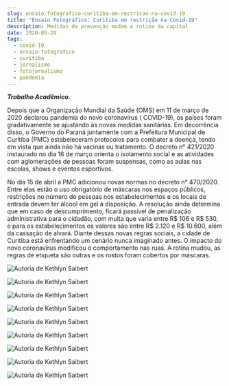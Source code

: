 ```yaml
---
slug: ensaio-fotografico-curitiba-em-restricao-na-covid-19
title: "Ensaio Fotográfico: Curitiba em restrição na Covid-19"
description: Medidas de prevenção mudam a rotina da capital
date: 2020-05-29
tags:
  - covid-19
  - ensaio-fotografico
  - curitiba
  - jornalismo
  - fotojornalismo
  - pandemia
---
```


**_Trabalho Acadêmico._**

Depois que a Organização Mundial da Saúde (OMS) em 11 de março de 2020 declarou pandemia do novo coronavírus ( COVID-19), os países foram gradativamente se ajustando às novas medidas sanitárias. Em decorrência disso, o Governo do Paraná juntamente com a Prefeitura Municipal de Curitiba (PMC) estabeleceram protocolos para combater a doença, tendo em vista que ainda não há vacinas ou tratamento. O decreto n° 421/2020 instaurado no dia 16 de março orienta o isolamento social e as atividades com aglomerações de pessoas foram suspensas, como as aulas nas escolas, shows e eventos esportivos.

No dia 15 de abril a PMC adicionou novas normas no decreto n° 470/2020. Entre elas estão o uso obrigatório de máscaras nos espaços públicos, restrições no número de pessoas nos estabelecimentos e os locais de entrada devem ter álcool em gel à disposição. A resolução ainda determina que em caso de descumprimento, ficará passível de penalização administrativa para o cidadão, com multa que varia entre R$ 106 e R$ 530, e para os estabelecimentos os valores são entre R$ 2.120 e R$ 10.600, além da cassação de alvará. Diante dessas novas regras sociais, a cidade de Curitiba está enfrentando um cenário nunca imaginado antes. O impacto do novo coronavírus modificou o comportamento nas ruas. A rotina mudou, as regras de etiqueta são outras e os rostos foram cobertos por máscaras.

![Autoria de Kethlyn Saibert](/images/upload/curitiba-covid-19-1.jpg "Autoria de Kethlyn Saibert")

![Autoria de Kethlyn Saibert](/images/upload/curitiba-covid-19-2.jpg "Autoria de Kethlyn Saibert")

![Autoria de Kethlyn Saibert](/images/upload/curitiba-covid-19-3.jpg "Autoria de Kethlyn Saibert")

![Autoria de Kethlyn Saibert](/images/upload/curitiba-covid-19-4.jpg "Autoria de Kethlyn Saibert")

![Autoria de Kethlyn Saibert](/images/upload/curitiba-covid-19-5.jpg "Autoria de Kethlyn Saibert")

![Autoria de Kethlyn Saibert](/images/upload/curitiba-covid-19-6.jpg "Autoria de Kethlyn Saibert")

![Autoria de Kethlyn Saibert](/images/upload/curitiba-covid-19-7.jpg "Autoria de Kethlyn Saibert")

![Autoria de Kethlyn Saibert](/images/upload/curitiba-covid-19-8.jpg "Autoria de Kethlyn Saibert")

![Autoria de Kethlyn Saibert](/images/upload/curitiba-covid-19-9.jpg "Autoria de Kethlyn Saibert")
